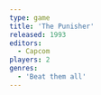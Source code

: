 ```yaml
---
type: game
title: 'The Punisher'
released: 1993
editors: 
  - Capcom
players: 2
genres:
  - 'Beat them all'
---
```

